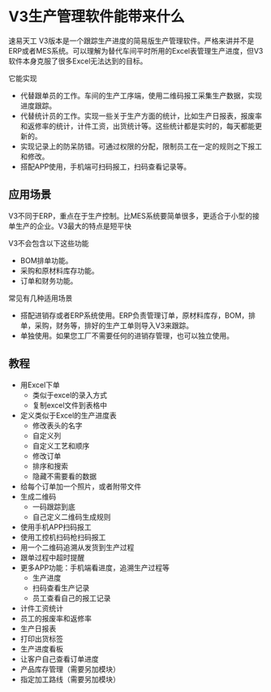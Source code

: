 ﻿# V3生产管理软件能带来什么

速易天工 V3版本是一个跟踪生产进度的简易版生产管理软件。严格来讲并不是ERP或者MES系统。可以理解为替代车间平时所用的Excel表管理生产进度，但V3软件本身克服了很多Excel无法达到的目标。

它能实现

- 代替跟单员的工作。车间的生产工序端，使用二维码报工采集生产数据，实现进度跟踪。
- 代替统计员的工作。实现一些关于生产方面的统计，比如生产日报表，报废率和返修率的统计，计件工资，出货统计等。这些统计都是实时的，每天都能更新的。
- 实现记录上的防呆防错。可通过权限的分配，限制员工在一定的规则之下报工和修改。
- 搭配APP使用，手机端可扫码报工，扫码查看记录等。

## 应用场景

V3不同于ERP，重点在于生产控制。比MES系统要简单很多，更适合于小型的接单生产的企业。V3最大的特点是短平快

V3不会包含以下这些功能

- BOM排单功能。
- 采购和原材料库存功能。
- 订单和财务功能。

常见有几种适用场景

- 搭配进销存或者ERP系统使用。ERP负责管理订单，原材料库存，BOM，排单，采购，财务等，排好的生产工单则导入V3来跟踪。
- 单独使用。如果您工厂不需要任何的进销存管理，也可以独立使用。


## 教程


- 用Excel下单
  - 类似于excel的录入方式
  - 复制excel文件到表格中
- 定义类似于Excel的生产进度表
  - 修改表头的名字
  - 自定义列
  - 自定义工艺和顺序
  - 修改订单
  - 排序和搜索
  - 隐藏不需要看的数据
- 给每个订单加一个照片，或者附带文件
- 生成二维码
  - 一码跟踪到底
  - 自己定义二维码生成规则
- 使用手机APP扫码报工
- 使用工控机扫码枪扫码报工
- 用一个二维码追溯从发货到生产过程
- 跟单过程中超时提醒
- 更多APP功能：手机端看进度，追溯生产过程等
  - 生产进度
  - 扫码查看生产记录
  - 员工查看自己的报工记录
- 计件工资统计
- 员工的报废率和返修率
- 生产日报表
- 打印出货标签
- 生产进度看板
- 让客户自己查看订单进度
- 产品库存管理（需要另加模块）
- 指定加工路线（需要另加模块）
